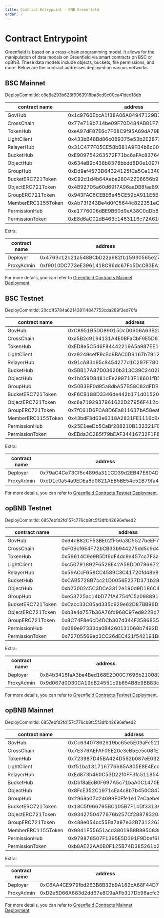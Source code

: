 ```yaml
---
title: Contract Entrypoint - BNB Greenfield
order: 7
---
```


# Contract Entrypoint
Greenfield is based on a cross-chain programming model. It allows for the manipulation of data models on 
Greenfield via smart contracts on BSC or opBNB. These data models include objects, buckets, file 
permissions, and more. Below are the contract addresses deployed on various networks.

## BSC Mainnet
DeployCommitId: c8e6a293b628f9063918ba8cd9c00ca41ded18db

| contract name       | address                                    |
|---------------------|--------------------------------------------|
| GovHub              | 0x1c9766EbcA1f38A06A04947129B394bF7FEc4599 |
| CrossChain          | 0x77e719b714be09F70D484AB81F70D02B0E182f7d |
| TokenHub            | 0xeA97dF87E6c7F68C9f95A69dA79E19B834823F25 |
| LightClient         | 0x433bB48Bd86c089375e53b2E2873A9C4bC0e986B |
| RelayerHub          | 0x31C477F05CE58bB81A9FB4b8c00560f1cBe185d1 |
| BucketHub           | 0xE909754263572F71bc6aFAc837646A93f5818573 |
| ObjectHub           | 0x634eB9c438b8378bbdd8D0e10970Ec88db0b4d0f |
| GroupHub            | 0xDd9af4573D64324125fCa5Ce13407be79331B7F7 |
| BucketERC721Token   | 0xC92d1d4b64Aebe28042206656b9E70E571A0E5eF |
| ObjectERC721Token   | 0x4B92705a60d69f7A96aaDB8faa892526eB71adb7 |
| GroupERC721Token    | 0x943FAC6CEBE6e45CE59bA911E5B6447c1a991450 |
| MemberERC1155Token  | 0xAb73f243Be4d0fC5644c822351eC77e85DC2B5Ea |
| PermissionHub       | 0xe1776006dBE9B60d9eA38C0dDb80b41f2657acE8 |
| PermissionToken     | 0xE8d6aC02dB463c1463116c72A6164462B0660dEc |

Extra:

| contract name | address                                    |
|---------------|--------------------------------------------|
| Deployer      | 0x4763c12b21a548BCbD22a682fb15930565e27C43 |
| ProxyAdmin    | 0xf9010DC773eE3961418C96dc67Fc5DcCB3EA2C08 |

For more details, you can refer to [Greenfield Contracts Mainnet Deployment](https://github.com/bnb-chain/greenfield-contracts/blob/master/deployment/56-deployment.json).

## BSC Testnet
DeployCommitId: 20cc1f5784a621438114847753cda289f3ed76fa

| contract name      | address                                    |
|--------------------|--------------------------------------------|
| GovHub             | 0xC8951B5DD89015DcD0606A63B23C8A67ae316302 |
| CrossChain         | 0xa5B2c9194131A4E0BFaCbF9E5D6722c873159cb7 |
| TokenHub           | 0xED8e5C546F84442219A5a987EE1D820698528E04 |
| LightClient        | 0xa9249cefF9cBc9BAC0D9167b79123b6C7413F50a |
| RelayerHub         | 0x91cA83d95c8454277d1C297F78082B589e6E4Ea3 |
| BucketHub          | 0x5BB17A87D03620b313C39C24029C94cB5714814A |
| ObjectHub          | 0x1b059D8481dEe299713F18601fB539D066553e39 |
| GroupHub           | 0x50B3BF0d95a8dbA57B58C82dFDB5ff6747Cc1a9E |
| BucketERC721Token  | 0xF6CB188D3346de442b171d015202e605B0697A2a |
| ObjectERC721Token  | 0xc6a7192937961622D27956F412c4ce242F159311 |
| GroupERC721Token   | 0x7fC61D6FCA8D6Ea811637bA58eaf6aB17d50c4d1 |
| MemberERC1155Token | 0x43bdF3d63e6318A2831FE1116cBA69afd0F05267 |
| PermissionHub      | 0x25E1eeDb5CaBf288210B132321FBB2d90b4174ad |
| PermissionToken    | 0xEBda3C285f79bEAF34416732F1F8Fa1e6B4B9dF7 |

Extra:

| contract name | address                                    |
|---------------|--------------------------------------------|
| Deployer      | 0x79aC4Ce73Cf5c4896a311CD39d2EB47E604D18E3 |
| ProxyAdmin    | 0xdD1c0a54a9EDEa8d0821AEB5BE54c51B79fa4c2e |

For more details, you can refer to [Greenfield Contracts Testnet Deployment](https://github.com/bnb-chain/greenfield-contracts/blob/master/deployment/97-deployment.json).

## opBNB Testnet
DeployCommitId: 6857ebfd2fd157c776cb8fc5f3dfb42696efeed2

| contract name     | address                                    |
|-------------------|--------------------------------------------|
| GovHub            | 0x64cB82CF53BE02fF56a3D5527beEF7302E740911 |
| CrossChain        | 0xF0Bcf6E4F72bCB33b944275dd5c9d4540a259eB9 |
| TokenHub          | 0x59614C9e9B5Df6dF4dc9e457cc7F3a67D796d3b2 |
| LightClient       | 0xc50791892F6528E42A58DD07869726079C71F3f2 |
| RelayerHub        | 0x59ACcF658CC4589C3C41720fd48e869B97A748a1 |
| BucketHub         | 0xCAB5728B7cc21D0056E237D371b28efEEBFd8C2d |
| ObjectHub         | 0xb23002c5C3DCe3312e190d9D186C4aB29F7cF26F |
| GroupHub          | 0xe53725ac14bD77fA4754fC5a09889135C2c7Bc25 |
| BucketERC721Token | 0xCacc33C05ad335c929e62D87BB96D5c5E5A19641 |
| ObjectERC721Token | 0xb3e4d757b36A76fd968C97ed922Bd77AB2c72f62 |
| GroupERC721Token  | 0x8C74F8e6cD4DCb307d344F358683594A68d66CD9 |
| PermissionHub     | 0x089e97333da0B4260131068b7492D10fbEeC67BC |
| PermissionToken   | 0x72705569ed3CC26dEC421f542191B8ac7F62c3e7 |

Extra:

| contract name | address                                    |
|---------------|--------------------------------------------|
| Deployer      | 0x84b3418faA3be4Bed168E2D00C7696b21008DcfD |
| ProxyAdmin    | 0x9d067d0D30CA19bB24551c9b654B8b9BB83c8634 |

For more details, you can refer to [Greenfield Contracts Testnet Deployment](https://github.com/bnb-chain/greenfield-contracts/blob/master/deployment/5611-deployment.json).

## opBNB Mainnet
DeployCommitId: 6857ebfd2fd157c776cb8fc5f3dfb42696efeed2

| contract name      | address                                    |
|--------------------|--------------------------------------------|
| GovHub             | 0xCc63407862619bc65e5E09aFe521C6078C7fa730 |
| CrossChain         | 0x7E376AEFAF05E20e3eB5Ee5c08fE1B9832b175cE |
| TokenHub           | 0x723987D45BA424D562b087eE032b8C27F2E7b689 |
| LightClient        | 0xf51ba131716776685A805E8E4Ecc95be2f923B93 |
| RelayerHub         | 0xEd873b460C53D22f0FF3fc511854d9b8b16C4aE2 |
| BucketHub          | 0xDbf8aEcB0F697A5c71baA0C1470Ba8D7f0395018 |
| ObjectHub          | 0x8FcE352C1971cEa4c8b7b450C84780530713AcCd |
| GroupHub           | 0x2968a07d24699F0Ffe1e17eCaebeF6BB50BCed68 |
| BucketERC721Token  | 0x18C5f966795BC105B7F1bDf3313A540a0D62c22b |
| ObjectERC721Token  | 0x9342750477676b257Cf28878320815dF94B78182 |
| GroupERC721Token   | 0x488e054cc55Ba7a97e32B73122630364d4ffc050 |
| MemberERC1155Token | 0x9841F55651acd38019B8B895083F7B5f9933Ca44 |
| PermissionHub      | 0x979876507F1395E5D391F9Dbef68468a22162B8D |
| PermissionToken    | 0xb8AE22AA0B0F125B74D385261b26282a44224aCc |

Extra:

| contract name | address                                    |
|---------------|--------------------------------------------|
| Deployer      | 0xC6AA4CE979fbd263B8B32b9A162cA68F44D723a3 |
| ProxyAdmin    | 0xD2e5D66A683d2dd67e8C9aAFb317Db96acfc3F00 |

For more details, you can refer to [Greenfield Contracts Mainnet Deployment](https://github.com/bnb-chain/greenfield-contracts/blob/master/deployment/204-deployment.json).

